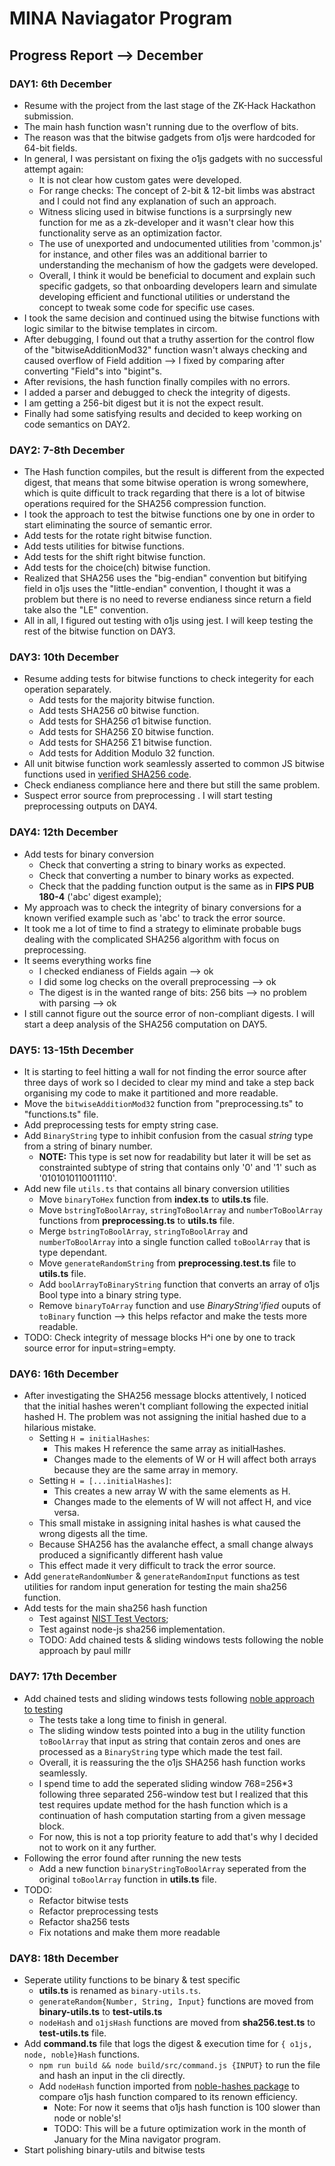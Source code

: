 # MINA Naviagator Program

## Progress Report --> December

### DAY1: 6th December
- Resume with the project from the last stage of the ZK-Hack Hackathon submission.
- The main hash function wasn't running due to the overflow of bits.
- The reason was that the bitwise gadgets from o1js were hardcoded for 64-bit fields.
- In general, I was persistant on fixing the o1js gadgets with no successful attempt again:
    - It is not clear how custom gates were developed.
    - For range checks: The concept of 2-bit & 12-bit limbs was abstract and I could not find any explanation of such an approach.
    - Witness slicing used in bitwise functions is a surprsingly new function for me as a zk-developer and it wasn't clear how this functionality serve as an optimization factor.
    - The use of unexported and undocumented utilities from 'common.js' for instance, and other files was an additional barrier to understanding the mechanism of how the gadgets were developed.
    - Overall, I think it would be beneficial to document and explain such specific gadgets, so that onboarding developers learn and simulate developing efficient and functional utilities or understand the concept to tweak some code for specific use cases.
- I took the same decision and continued using the bitwise functions with logic similar to the bitwise templates in circom.
- After debugging, I found out that a truthy assertion for the control flow of the "bitwiseAdditionMod32" function wasn't always checking and caused overflow of Field addition --> I fixed by comparing after converting "Field"s into "bigint"s.
- After revisions, the hash function finally compiles with no errors.
- I added a parser and debugged to check the integrity of digests.
- I am getting a 256-bit digest but it is not the expect result.
- Finally had some satisfying results and decided to keep working on code semantics on DAY2.


### DAY2: 7-8th December
- The Hash function compiles, but the result is different from the expected digest, that means that some bitwise operation is wrong somewhere, which is quite difficult to track regarding that there is a lot of bitwise operations required for the SHA256 compression function.
- I took the approach to test the bitwise functions one by one in order to start eliminating the source of semantic error.
- Add tests for the rotate right bitwise function.
- Add tests utilities for bitwise functions.
- Add tests for the shift right bitwise function.
- Add tests for the choice(ch) bitwise function.
- Realized that SHA256 uses the "big-endian" convention but bitifying field in o1js uses the "little-endian" convention, I thought it was a problem but there is no need to reverse endianess since return a field take also the "LE" convention.
- All in all, I figured out testing with o1js using jest. I will keep testing the rest of the bitwise function on DAY3.

### DAY3: 10th December
- Resume adding tests for bitwise functions to check integerity for each operation separately.
    - Add tests for the majority bitwise function.
    - Add tests SHA256 σ0 bitwise function.
    - Add tests for SHA256 σ1 bitwise function.
    - Add tests for SHA256 Σ0 bitwise function.
    - Add tests for SHA256 Σ1 bitwise function.
    - Add tests for Addition Modulo 32 function.
- All unit bitwise function work seamlessly asserted to common JS bitwise functions used in [verified SHA256 code](https://www.movable-type.co.uk/scripts/sha256.html).
- Check endianess compliance here and there but still the same problem.
- Suspect error source from preprocessing . I will start testing preprocessing outputs on DAY4.  

### DAY4: 12th December
- Add tests for binary conversion
    - Check that converting a string to binary works as expected.
    - Check that converting a number to binary works as expected.
    - Check that the padding function output is the same as in **FIPS PUB 180-4** ('abc' digest example);
- My approach was to check the integrity of binary conversions for a known verified example such as 'abc' to track the error source.
- It took me a lot of time to find a strategy to eliminate probable bugs dealing with the complicated SHA256 algorithm with focus on preprocessing.
- It seems everything works fine
    - I checked endianess of Fields again --> ok
    - I did some log checks on the overall preprocessing --> ok
    - The digest is in the wanted range of bits: 256 bits --> no problem with parsing --> ok
- I still cannot figure out the source error of non-compliant digests. I will start a deep analysis of the SHA256 computation on DAY5.

### DAY5: 13-15th December
- It is starting to feel hitting a wall for not finding the error source after three days of work so I decided to clear my mind and take a step back organising my code to make it partitioned and more readable.
- Move the `bitwiseAdditionMod32` function from "preprocessing.ts" to "functions.ts" file.
- Add preprocessing tests for empty string case.
- Add `BinaryString` type to inhibit confusion from the casual *string* type from a string of binary number.
    - **NOTE:** This type is set now for readability but later it will be set as constrainted subtype of string that contains only '0' and '1' such as '0101010110011110'.
- Add new file `utils.ts` that contains all binary conversion utilities
    - Move `binaryToHex` function from **index.ts** to **utils.ts** file.
    - Move `bstringToBoolArray`, `stringToBoolArray` and `numberToBoolArray` functions from **preprocessing.ts** to **utils.ts** file.
    - Merge `bstringToBoolArray`, `stringToBoolArray` and `numberToBoolArray` into a single function called `toBoolArray` that is type dependant.
    - Move `generateRandomString` from **preprocessing.test.ts** file to **utils.ts** file.
    - Add `boolArrayToBinaryString` function that converts an array of o1js Bool type into a binary string type.
    - Remove `binaryToArray` function and use *BinaryString'ified* ouputs of `toBinary` function --> this helps refactor and make the tests more readable.
- TODO: Check integrity of message blocks H^i one by one to track source error for input=string=empty.

### DAY6: 16th December
- After investigating the SHA256 message blocks attentively, I noticed that the initial hashes weren't compliant following the expected initial hashed H. The problem was not assigning the initial hashed due to a hilarious mistake.
    - Setting `H = initialHashes`: 
        - This makes H reference the same array as initialHashes.  
        - Changes made to the elements of W or H will affect both arrays because they are the same array in memory.
    - Setting `H = [...initialHashes]`:
        - This creates a new array W with the same elements as H.
        - Changes made to the elements of W will not affect H, and vice versa.
    - This small mistake in assigning inital hashes is what caused the wrong digests all the time.
    - Because SHA256 has the avalanche effect, a small change always produced a significantly different hash value
    - This effect made it very difficult to track the error source.
- Add `generateRandomNumber` & `generateRandomInput` functions as test utilities for random input generation for testing the main sha256 function.
- Add tests for the main sha256 hash function
    - Test against [NIST Test Vectors](https://www.di-mgt.com.au/sha_testvectors.html);
    - Test against node-js sha256 implementation.
    - TODO: Add chained tests & sliding windows tests following the noble approach by paul millr

### DAY7: 17th December
- Add chained tests and sliding windows tests following [noble approach to testing](https://github.com/paulmillr/noble-hashes/blob/main/test/README.md)
    - The tests take a long time to finish in general.
    - The sliding window tests pointed into a bug in the utility function `toBoolArray` that input as string that contain zeros and ones are processed as a `BinaryString` type which made the test fail.
    - Overall, it is reassuring the the o1js SHA256 hash function works seamlessly.
    - I spend time to add the seperated sliding window 768=256*3 following three separated 256-window test but I realized that this test requires update method for the hash function which is a continuation of hash computation starting from a given message block. 
    - For now, this is not a top priority feature to add that's why I decided not to work on it any further.
- Following the error found after running the new tests
    - Add a new function `binaryStringToBoolArray` seperated from the original `toBoolArray` function in **utils.ts** file.
- TODO: 
    - Refactor bitwise tests
    - Refactor preprocessing tests
    - Refactor sha256 tests
    - Fix notations and make them more readable

### DAY8: 18th December
- Seperate utility functions to be binary & test specific
    - **utils.ts** is renamed as `binary-utils.ts`.
    - `generateRandom{Number, String, Input}` functions are moved from **binary-utils.ts** to **test-utils.ts**
    - `nodeHash` and `o1jsHash` functions are moved from **sha256.test.ts** to **test-utils.ts** file.
- Add **command.ts** file that logs the digest & execution time for `{ o1js, node, noble}Hash` functions.  
    - `npm run build && node build/src/command.js {INPUT}` to run the file and hash an input in the cli directly.
    - Add `nodeHash` function imported from [noble-hashes package](https://www.npmjs.com/package/@noble/hashes) to compare o1js hash function compared to its renown efficiency.
        - Note: For now it seems that o1js hash function is 100 slower than node or noble's!
        - TODO: This will be a future optimization work in the month of January for the Mina navigator program.
- Start polishing binary-utils and bitwise tests